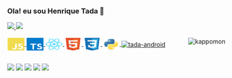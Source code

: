### Ola! eu sou Henrique Tada 👋

 
 <div>
  <a href="https://github.com/henriquetada">
  <img height="180em" src="https://github-readme-stats.vercel.app/api?username=henriquetada&show_icons=true&theme=dracula&include_all_commits=true&count_private=true"/>
  <img height="180em" src="https://github-readme-stats.vercel.app/api/top-langs/?username=henriquetada&layout=compact&langs_count=7&theme=dracula"/>
</div>
<div style="display: inline_block"><br>
  <img align="center" alt="tada" height="30" width="40" src="https://raw.githubusercontent.com/devicons/devicon/master/icons/javascript/javascript-plain.svg">
  <img align="center" alt="tada" height="30" width="40" src="https://raw.githubusercontent.com/devicons/devicon/master/icons/typescript/typescript-plain.svg">
  <img align="center" alt="tada" height="30" width="40" src="https://raw.githubusercontent.com/devicons/devicon/master/icons/react/react-original.svg">
  <img align="center" alt="tada" height="30" width="40" src="https://raw.githubusercontent.com/devicons/devicon/master/icons/html5/html5-original.svg">
  <img align="center" alt="tada" height="30" width="40" src="https://raw.githubusercontent.com/devicons/devicon/master/icons/css3/css3-original.svg">
  <img align="center" alt="tada" height="30" width="40" src="https://raw.githubusercontent.com/devicons/devicon/master/icons/python/python-original.svg">
   <img align="center" alt="tada-android" height="30" width="40" src="https://cdn.jsdelivr.net/gh/devicons/devicon/icons/android/android-original-wordmark.svg">
  <img align="right" alt="kappomon" src="https://s3.amazonaws.com/kappamonbot/v2/asset/kitty_white_dance.gif">
 
  </div>
  
  ##
 
<div> 
  <a href="https://www.youtube.com/channel/UCyoj0uZd2r9ysuyWyZMKXbA"><img src="https://img.shields.io/badge/YouTube-FF0000?style=for-the-badge&logo=youtube&logoColor=white" target="_blank"></a>
  <a href="https://www.instagram.com/xhenriquetada/"><img src="https://img.shields.io/badge/-Instagram-%23E4405F?style=for-the-badge&logo=instagram&logoColor=white" target="_blank"></a>
 	<a href="https://www.twitch.tv/agiotadaaa"><img src="https://img.shields.io/badge/Twitch-9146FF?style=for-the-badge&logo=twitch&logoColor=white" target="_blank"></a>
 <a href="https://discord.com/channels/@tada#3074" target="_blank"><img src="https://img.shields.io/badge/Discord-7289DA?style=for-the-badge&logo=discord&logoColor=white" target="_blank"></a> 
  <a href = "mailto: xhenriquexhenrique@gmail.com subject=subject text"><img src="https://img.shields.io/badge/-Gmail-%23333?style=for-the-badge&logo=gmail&logoColor=white" target="_blank"></a>
   
 

 
</div>
